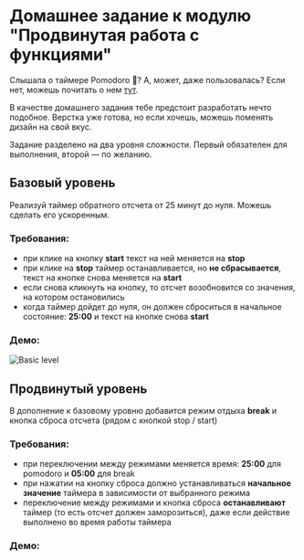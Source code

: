 # Домашнее задание к модулю "Продвинутая работа с функциями"

Слышала о таймере Pomodoro 🍅? А, может, даже пользовалась? Если нет, можешь почитать о нем [тут](https://lifehacker.ru/special/pomodoro/).

В качестве домашнего задания тебе предстоит разработать нечто подобное. Верстка уже готова, но если хочешь, можешь поменять дизайн на свой вкус.

Задание разделено на два уровня сложности. Первый обязателен для выполнения, второй — по желанию.

## Базовый уровень
Реализуй таймер обратного отсчета от 25 минут до нуля. Можешь сделать его ускоренным.

### Требования:
* при клике на кнопку **start** текст на ней меняется на **stop**
* при клике на **stop** таймер останавливается, но **не сбрасывается**, текст на кнопке снова меняется на **start**
* если снова кликнуть на кнопку, то отсчет возобновится со значения, на котором остановились
* когда таймер дойдет до нуля, он должен сброситься в начальное состояние: **25:00** и текст на кнопке снова **start**

### Демо:
![Basic level](./assets/basic.gif)


## Продвинутый уровень
В дополнение к базовому уровню добавится режим отдыха **break** и кнопка сброса отсчета (рядом с кнопкой stop / start)

### Требования:
* при переключении между режимами меняется время: **25:00** для pomodoro и **05:00** для break
* при нажатии на кнопку сброса должно устанавливаться **начальное значение** таймера в зависимости от выбранного режима
* переключение между режимами и кнопка сброса **останавливают** таймер (то есть отсчет должен заморозиться), даже если действие выполнено во время работы таймера

### Демо:
